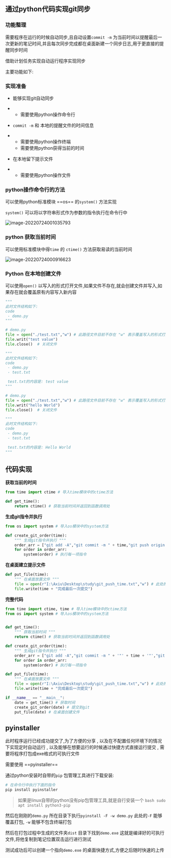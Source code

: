 ## 通过python代码实现git同步

### 功能整理

需要程序在运行的时候自动同步,且自动设置`commit -m` 为当前时间以提醒最后一次更新的笔记时间,并且每次同步完成都在桌面新建一个同步日志,用于更直接的提醒同步时间

借助计划任务实现自动运行程序实现同步

主要功能如下:

### 实现准备

- 能够实现git自动同步

- - 需要使用python操作命令行



- `commit -m` 和 本地的提醒文件的时间信息

- - 需要使用python操作终端
  - 需要使用python获得当前的时间

- 在本地留下提示文件

- - 需要使用python操作文件

### python操作命令行的方法

可以使用python标准模块 ==os== 的`system()` 方法实现

`system()` 可以将以字符串形式作为参数的指令执行在命令行中

![image-20220724001035793](https://picgo-1305004037.cos.ap-guangzhou.myqcloud.com/images/202207240010854.png)



### python 获取当前时间

可以使用标准模块中得`time` 的 `ctime()` 方法获取易读的当前时间

![image-20220724000916623](https://picgo-1305004037.cos.ap-guangzhou.myqcloud.com/images/202207240009666.png)

### Python 在本地创建文件

可以使用`open()` 以写入的形式打开文件,如果文件不存在,就会创建文件并写入,如果存在就会覆盖原有内容写入新内容

```python
"""
此时文件结构如下:
code
 - demo.py
"""

# demo.py
file = open("./test.txt","w") # 此路径文件目前不存在 "w" 表示覆盖写入的形式打开
file.writ("test value")
file.close()  # 关闭文件

"""
此时文件结构如下:
code
 - demo.py
 - test.txt

 test.txt的内容是: test value
"""

# demo.py
file = open("./test.txt","w") # 此路径文件目前不存在 "w" 表示覆盖写入的形式打开
file.writ("hello World")
file.close()  # 关闭文件

"""
此时文件结构如下:
code
 - demo.py
 - test.txt

 test.txt的内容是: Hello World
"""
```

## 代码实现

**获取当前的时间**

```python
from time import ctime # 导入time模块中的ctime方法

def get_time():
    return ctime() # 获取当前时间并返回到函数调用处
```

**生成git指令并执行**

```python
from os import system # 导入os模块中的system方法

def create_git_order(time):
    """ 生成git指令并执行 """
    order_arr = ["git add -A","git commit -m " + time,"git push origin master","git push github master"] # 创建指令集合
    for order in order_arr:
        system(order) # 执行每一项指令
```

**在桌面建立提示文件**

```python
def put_file(time):
    """ 在桌面放置文件 """
    file = open(r"I:\Axiu\Desktop\study\git_push_time.txt","w") # 此处的路径根据自己实际需求配置
    file.write(time + "完成最后一次提交")
```

**完整代码**

```python
from time import ctime, time # 导入time模块中的ctime方法
from os import system # 导入os模块中的system方法


def get_time():
    """ 获取当前时间 """
    return ctime() # 获取当前时间并返回到函数调用处

def create_git_order(time):
    """ 生成git指令并执行 """
    order_arr = ["git add -A","git commit -m " + '"' + time + '"',"git push origin master","git push github master"] # 创建指令集合
    for order in order_arr:
        system(order) # 执行每一项指令

def put_file(time):
    """ 在桌面放置文件 """
    file = open(r"I:\Axiu\Desktop\study\git_push_time.txt","w") # 此处的路径根据自己实际需求配置
    file.write(time + "完成最后一次提交")

if __name__ == "__main__":
    date = get_time() # 获取时间
    create_git_order(date) # 提交到git
    put_file(date) # 在桌面创建文件
```

## pyinstaller

此时程序运行已经成功提交了,为了方便的分享 , 以及在不配置任何环境下的情况下实现定时自动运行 , 以及能够在想要运行的时候通过快捷方式直接运行提交 , 需要将程序打包成exe格式的可执行文件

需要使用 ==pyinstaller==

通过python安装时自带的`pip` 包管理工具进行下载安装:

```powershell
# 在命令行中执行下面的指令
pip install pyinstaller
```

> 如果是linux自带的python没有pip包管理工具,就是自行安装一个
> `bash sudo apt install python3-pip`

然后在刚刚的`demo.py` 所在目录下执行`pyinstall -F -w demo.py` 此处的`-F` 能够覆盖打包, `-w` 能够不包含终端打包

然后在打包过程中生成的文件夹`dist` 目录下找到`demo.exe` 这就是编译好的可执行文件,将他复制到笔记位置双击运行进行测试

测试成功后可以创建一个指向`demo.exe` 的桌面快捷方式,方便之后随时快速的上传